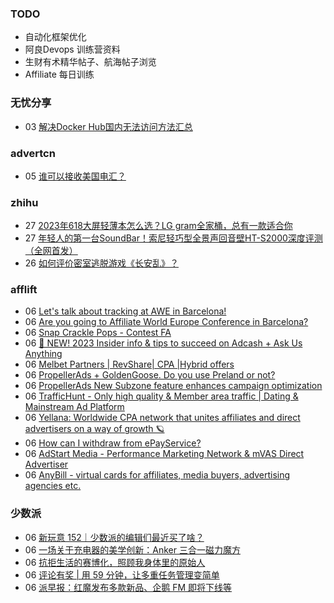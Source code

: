 ### TODO
-  自动化框架优化
-  阿良Devops 训练营资料
-  生财有术精华帖子、航海帖子浏览
-  Affiliate 每日训练

### 无忧分享
<!-- ruyo:START -->
-  03 [解决Docker Hub国内无法访问方法汇总](https://51.ruyo.net/18416.html)<!-- ruyo:END -->

### advertcn
<!-- advertcn:START -->
-  05 [谁可以接收美国电汇？](https://www.advertcn.com/forum.php?mod=viewthread&tid=111080)<!-- advertcn:END -->

### zhihu
<!-- zhihu:START -->
-  27 [2023年618大屏轻薄本怎么选？LG gram全家桶，总有一款适合你](http://zhuanlan.zhihu.com/p/632641888?utm_campaign=rss&utm_medium=rss&utm_source=rss&utm_content=title)
-  27 [年轻人的第一台SoundBar！索尼轻巧型全景声回音壁HT-S2000深度评测（全网首发）](http://zhuanlan.zhihu.com/p/630990296?utm_campaign=rss&utm_medium=rss&utm_source=rss&utm_content=title)
-  26 [如何评价密室逃脱游戏《长安乱》？](http://www.zhihu.com/question/563950552/answer/3045961312?utm_campaign=rss&utm_medium=rss&utm_source=rss&utm_content=title)<!-- zhihu:END -->

### afflift
<!-- afflift:START -->
-  06 [Let&#39;s talk about tracking at AWE in Barcelona!](https://afflift.com/f/threads/lets-talk-about-tracking-at-awe-in-barcelona.11239/?utm_source=rss&utm_medium=rss)
-  06 [Are you going to Affiliate World Europe Conference in Barcelona?](https://afflift.com/f/threads/are-you-going-to-affiliate-world-europe-conference-in-barcelona.11238/?utm_source=rss&utm_medium=rss)
-  06 [Snap Crackle Pops - Contest FA](https://afflift.com/f/threads/snap-crackle-pops-contest-fa.11235/?utm_source=rss&utm_medium=rss)
-  06 [📣 NEW! 2023 Insider info &amp; tips to succeed on Adcash + Ask Us Anything](https://afflift.com/f/threads/%F0%9F%93%A3-new-2023-insider-info-tips-to-succeed-on-adcash-ask-us-anything.10207/?utm_source=rss&utm_medium=rss)
-  06 [Melbet Partners | RevShare| CPA |Hybrid offers](https://afflift.com/f/threads/melbet-partners-revshare-cpa-hybrid-offers.11237/?utm_source=rss&utm_medium=rss)
-  06 [PropellerAds + GoldenGoose. Do you use Preland or not?](https://afflift.com/f/threads/propellerads-goldengoose-do-you-use-preland-or-not.11143/?utm_source=rss&utm_medium=rss)
-  06 [PropellerAds New Subzone feature enhances campaign optimization](https://afflift.com/f/threads/propellerads-new-subzone-feature-enhances-campaign-optimization.11221/?utm_source=rss&utm_medium=rss)
-  06 [TrafficHunt - Only high quality &amp; Member area traffic | Dating &amp; Mainstream Ad Platform](https://afflift.com/f/threads/traffichunt-only-high-quality-member-area-traffic-dating-mainstream-ad-platform.10862/?utm_source=rss&utm_medium=rss)
-  06 [Yellana: Worldwide CPA network that unites affiliates and direct advertisers on a way of growth 🪐](https://afflift.com/f/threads/yellana-worldwide-cpa-network-that-unites-affiliates-and-direct-advertisers-on-a-way-of-growth-%F0%9F%AA%90.10512/?utm_source=rss&utm_medium=rss)
-  06 [How can I withdraw from ePayService?](https://afflift.com/f/threads/how-can-i-withdraw-from-epayservice.11236/?utm_source=rss&utm_medium=rss)
-  06 [AdStart Media - Performance Marketing Network &amp; mVAS Direct Advertiser](https://afflift.com/f/threads/adstart-media-performance-marketing-network-mvas-direct-advertiser.9494/?utm_source=rss&utm_medium=rss)
-  06 [AnyBill - virtual cards for affiliates, media buyers, advertising agencies etc.](https://afflift.com/f/threads/anybill-virtual-cards-for-affiliates-media-buyers-advertising-agencies-etc.11204/?utm_source=rss&utm_medium=rss)<!-- afflift:END -->

### 少数派
<!-- sspai:START -->
-  06 [新玩意 152｜少数派的编辑们最近买了啥？](https://sspai.com/post/80882)
-  06 [一场关于充电器的美学创新：Anker 三合一磁力魔方](https://sspai.com/post/80724)
-  06 [抗拒生活的赛博化，照顾我身体里的原始人](https://sspai.com/post/80216)
-  06 [评论有奖 | 用 59 分钟，让多重任务管理变简单](https://sspai.com/post/80857)
-  06 [派早报：红魔发布多款新品、企鹅 FM 即将下线等](https://sspai.com/post/80870)<!-- sspai:END -->
